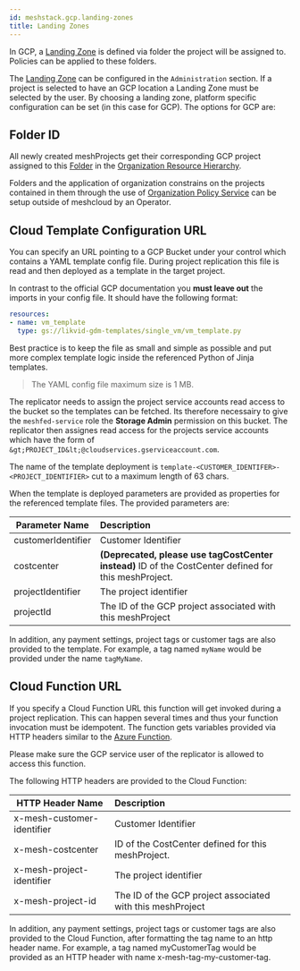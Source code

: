 ```yaml
---
id: meshstack.gcp.landing-zones
title: Landing Zones
---
```


In GCP, a [Landing Zone](./meshcloud.landing-zones.md) is defined via folder the project will be assigned to. Policies can be applied
to these folders.

The [Landing Zone](./meshcloud.landing-zones.md) can be configured in the `Administration` section. If a project is selected to have an GCP location a Landing Zone must be selected by the user. By choosing a landing zone, platform specific configuration can be set (in this case for GCP). The options for GCP are:

## Folder ID

All newly created meshProjects get their corresponding GCP project assigned to this [Folder](https://cloud.google.com/resource-manager/docs/creating-managing-folders) in the [Organization Resource Hierarchy](https://cloud.google.com/resource-manager/docs/cloud-platform-resource-hierarchy).

Folders and the application of organization constrains on the projects contained in them through the use of [Organization Policy Service](https://cloud.google.com/resource-manager/docs/organization-policy/overview) can be setup outside of meshcloud by an Operator.

## Cloud Template Configuration URL

You can specify an URL pointing to a GCP Bucket under your control which contains a YAML template config file. During project replication this file is read and then deployed as a template in the target project.

In contrast to the official GCP documentation you **must leave out** the imports in your config file. It should have the following format:

```yaml
resources:
- name: vm_template
  type: gs://likvid-gdm-templates/single_vm/vm_template.py
```

Best practice is to keep the file as small and simple as possible and put more complex template logic inside the referenced Python of Jinja templates.

> The YAML config file maximum size is 1 MB.

The replicator needs to assign the project service accounts read access to the bucket so the templates can be fetched. Its therefore necessairy to give the `meshfed-service` role the **Storage Admin** permission on this bucket. The replicator then assignes read access for the projects service accounts which have the form of `&gt;PROJECT_ID&lt;@cloudservices.gserviceaccount.com`.

The name of the template deployment is `template-<CUSTOMER_IDENTIFER>-<PROJECT_IDENTIFIER>` cut to a maximum length of 63 chars.

When the template is deployed parameters are provided as properties for the referenced template files. The provided parameters are:

| Parameter Name     | Description                                                                                           |
| ------------------ | :---------------------------------------------------------------------------------------------------- |
| customerIdentifier | Customer Identifier                                                                                   |
| costcenter         | **(Deprecated, please use tagCostCenter instead)** ID of the CostCenter defined for this meshProject. |
| projectIdentifier  | The project identifier                                                                                |
| projectId          | The ID of the GCP project associated with this meshProject                                            |

In addition, any payment settings, project tags or customer tags are also provided to the template. For example, a tag named `myName` would be provided under the name `tagMyName`.

## Cloud Function URL

If you specify a Cloud Function URL this function will get invoked during a project replication. This can happen several times and thus your function invocation must be idempotent. The function gets variables provided via HTTP headers similar to the [Azure Function](./meshstack.azure.landing-zones.md#azure-function).

Please make sure the GCP service user of the replicator is allowed to access this function.

The following HTTP headers are provided to the Cloud Function:

| HTTP Header Name           | Description                                                |
| -------------------------- | :--------------------------------------------------------- |
| x-mesh-customer-identifier | Customer Identifier                                        |
| x-mesh-costcenter          | ID of the CostCenter defined for this meshProject.         |
| x-mesh-project-identifier  | The project identifier                                     |
| x-mesh-project-id          | The ID of the GCP project associated with this meshProject |

In addition, any payment settings, project tags or customer tags are also provided to the Cloud Function, after formatting the tag name to an http header name.
For example, a tag named myCustomerTag would be provided as an HTTP header with name x-mesh-tag-my-customer-tag.
